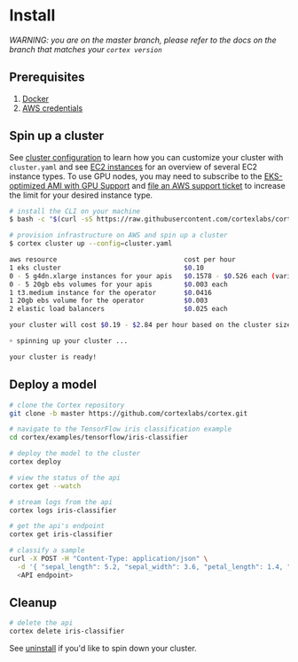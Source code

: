 # Install

_WARNING: you are on the master branch, please refer to the docs on the branch that matches your `cortex version`_

## Prerequisites

1. [Docker](https://docs.docker.com/install)
2. [AWS credentials](aws-credentials.md)

## Spin up a cluster

See [cluster configuration](config.md) to learn how you can customize your cluster with `cluster.yaml` and see [EC2 instances](ec2-instances.md) for an overview of several EC2 instance types. To use GPU nodes, you may need to subscribe to the [EKS-optimized AMI with GPU Support](https://aws.amazon.com/marketplace/pp/B07GRHFXGM) and [file an AWS support ticket](https://console.aws.amazon.com/support/cases#/create?issueType=service-limit-increase&limitType=ec2-instances) to increase the limit for your desired instance type.

<!-- CORTEX_VERSION_MINOR -->
```bash
# install the CLI on your machine
$ bash -c "$(curl -sS https://raw.githubusercontent.com/cortexlabs/cortex/master/get-cli.sh)"

# provision infrastructure on AWS and spin up a cluster
$ cortex cluster up --config=cluster.yaml

aws resource                                cost per hour
1 eks cluster                               $0.10
0 - 5 g4dn.xlarge instances for your apis   $0.1578 - $0.526 each (varies based on spot price)
0 - 5 20gb ebs volumes for your apis        $0.003 each
1 t3.medium instance for the operator       $0.0416
1 20gb ebs volume for the operator          $0.003
2 elastic load balancers                    $0.025 each

your cluster will cost $0.19 - $2.84 per hour based on the cluster size and spot instance availability

￮ spinning up your cluster ...

your cluster is ready!
```

## Deploy a model

<!-- CORTEX_VERSION_MINOR -->

```bash
# clone the Cortex repository
git clone -b master https://github.com/cortexlabs/cortex.git

# navigate to the TensorFlow iris classification example
cd cortex/examples/tensorflow/iris-classifier

# deploy the model to the cluster
cortex deploy

# view the status of the api
cortex get --watch

# stream logs from the api
cortex logs iris-classifier

# get the api's endpoint
cortex get iris-classifier

# classify a sample
curl -X POST -H "Content-Type: application/json" \
  -d '{ "sepal_length": 5.2, "sepal_width": 3.6, "petal_length": 1.4, "petal_width": 0.3 }' \
  <API endpoint>
```

## Cleanup

```bash
# delete the api
cortex delete iris-classifier
```

See [uninstall](uninstall.md) if you'd like to spin down your cluster.
